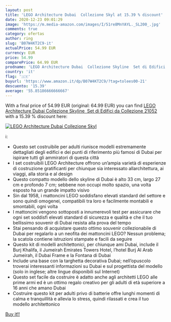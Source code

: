 ```yaml
---
layout: post
title: 'LEGO Architecture Dubai  Collezione Skyl at 15.39 % discount'
date: 2020-12-23 09:01:29
image: 'https://m.media-amazon.com/images/I/51re8MnYAYL._SL200_.jpg'
comments: true
category: ofertas
author: ring
slug: 'B07W4KT2C9-it'
actualPrice: 54.99 EUR
currency: EUR
price: 54.99
comparePrice: 64.99 EUR
prodname: 'LEGO Architecture Dubai  Collezione Skyline  Set di Edifici da Collezione  21052'
country: 'it'
flag: '🇮🇹'
buyurl: 'https://www.amazon.it/dp/B07W4KT2C9/?tag=tolees00-21'
descuento: '15.39'
average: '55.85186666666667'
---
```


With a final price of 54.99 EUR (original: 64.99 EUR) you can find [LEGO Architecture Dubai  Collezione Skyline  Set di Edifici da Collezione  21052](https://www.amazon.it/dp/B07W4KT2C9/?tag=tolees00-21) with a  15.39 % discount here:

[![LEGO Architecture Dubai  Collezione Skyl](https://m.media-amazon.com/images/I/51re8MnYAYL._SL200_.jpg)](https://www.amazon.it/dp/B07W4KT2C9/?tag=tolees00-21)

ℹ️:

- Questo set costruibile per adulti riunisce modelli estremamente dettagliati degli edifici e dei punti di riferimento più famosi di Dubai per ispirare tutti gli ammiratori di questa città
- I set costruibili LEGO Architecture offrono un’ampia varietà di esperienze di costruzione gratificanti per chiunque sia interessato allarchitettura, ai viaggi, alla storia e al design
- Questo compatto modello dello skyline di Dubai è alto 33 cm, largo 27 cm e profondo 7 cm; sebbene non occupi molto spazio, una volta esposto ha un grande impatto visivo
- Sin dal 1958, i mattoncini LEGO soddisfano elevati standard del settore e sono quindi omogenei, compatibili tra loro e facilmente montabili e smontabili, ogni volta
- I mattoncini vengono sottoposti a innumerevoli test per assicurare che ogni set soddisfi elevati standard di sicurezza e qualità e che il tuo bellissimo souvenir di Dubai resista alla prova del tempo
- Stai pensando di acquistare questo ottimo souvenir collezionabile di Dubai per regalarlo a un neofita dei mattoncini LEGO? Nessun problema; la scatola contiene istruzioni stampate e facili da seguire
- Questo kit di modelli architettonici, per chiunque ami Dubai, include il Burj Khalifa, il Jumeirah Emirates Towers Hotel, l’hotel Burj Al Arab Jumeirah, il Dubai Frame e la Fontana di Dubai
- Include una base con la targhetta decorativa Dubai; nell’opuscolo troverai interessanti informazioni su Dubai e sul progettista del modello (solo in inglese; altre lingue disponibili sul Internet)
- Questo set facile da costruire è adatto anche agli architetti LEGO alle prime armi ed è un ottimo regalo creativo per gli adulti di età superiore a 16 anni che amano Dubai
- Costruire questo kit per adulti privo di batterie offre lunghi momenti di calma e tranquillità e allevia lo stress, quindi rilassati e crea il tuo modello architettonico

[Buy it!!](https://www.amazon.it/dp/B07W4KT2C9/?tag=tolees00-21)
